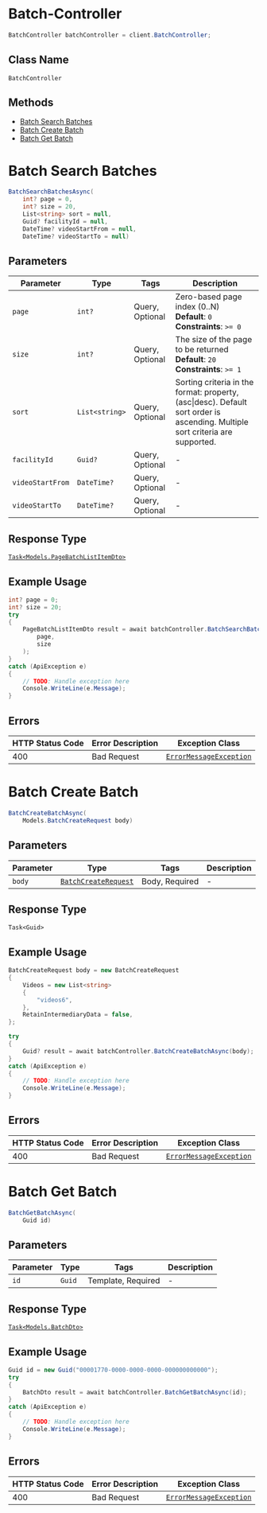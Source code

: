 # Batch-Controller

```csharp
BatchController batchController = client.BatchController;
```

## Class Name

`BatchController`

## Methods

* [Batch Search Batches](../../doc/controllers/batch-controller.md#batch-search-batches)
* [Batch Create Batch](../../doc/controllers/batch-controller.md#batch-create-batch)
* [Batch Get Batch](../../doc/controllers/batch-controller.md#batch-get-batch)


# Batch Search Batches

```csharp
BatchSearchBatchesAsync(
    int? page = 0,
    int? size = 20,
    List<string> sort = null,
    Guid? facilityId = null,
    DateTime? videoStartFrom = null,
    DateTime? videoStartTo = null)
```

## Parameters

| Parameter | Type | Tags | Description |
|  --- | --- | --- | --- |
| `page` | `int?` | Query, Optional | Zero-based page index (0..N)<br>**Default**: `0`<br>**Constraints**: `>= 0` |
| `size` | `int?` | Query, Optional | The size of the page to be returned<br>**Default**: `20`<br>**Constraints**: `>= 1` |
| `sort` | `List<string>` | Query, Optional | Sorting criteria in the format: property,(asc\|desc). Default sort order is ascending. Multiple sort criteria are supported. |
| `facilityId` | `Guid?` | Query, Optional | - |
| `videoStartFrom` | `DateTime?` | Query, Optional | - |
| `videoStartTo` | `DateTime?` | Query, Optional | - |

## Response Type

[`Task<Models.PageBatchListItemDto>`](../../doc/models/page-batch-list-item-dto.md)

## Example Usage

```csharp
int? page = 0;
int? size = 20;
try
{
    PageBatchListItemDto result = await batchController.BatchSearchBatchesAsync(
        page,
        size
    );
}
catch (ApiException e)
{
    // TODO: Handle exception here
    Console.WriteLine(e.Message);
}
```

## Errors

| HTTP Status Code | Error Description | Exception Class |
|  --- | --- | --- |
| 400 | Bad Request | [`ErrorMessageException`](../../doc/models/error-message-exception.md) |


# Batch Create Batch

```csharp
BatchCreateBatchAsync(
    Models.BatchCreateRequest body)
```

## Parameters

| Parameter | Type | Tags | Description |
|  --- | --- | --- | --- |
| `body` | [`BatchCreateRequest`](../../doc/models/batch-create-request.md) | Body, Required | - |

## Response Type

`Task<Guid>`

## Example Usage

```csharp
BatchCreateRequest body = new BatchCreateRequest
{
    Videos = new List<string>
    {
        "videos6",
    },
    RetainIntermediaryData = false,
};

try
{
    Guid? result = await batchController.BatchCreateBatchAsync(body);
}
catch (ApiException e)
{
    // TODO: Handle exception here
    Console.WriteLine(e.Message);
}
```

## Errors

| HTTP Status Code | Error Description | Exception Class |
|  --- | --- | --- |
| 400 | Bad Request | [`ErrorMessageException`](../../doc/models/error-message-exception.md) |


# Batch Get Batch

```csharp
BatchGetBatchAsync(
    Guid id)
```

## Parameters

| Parameter | Type | Tags | Description |
|  --- | --- | --- | --- |
| `id` | `Guid` | Template, Required | - |

## Response Type

[`Task<Models.BatchDto>`](../../doc/models/batch-dto.md)

## Example Usage

```csharp
Guid id = new Guid("00001770-0000-0000-0000-000000000000");
try
{
    BatchDto result = await batchController.BatchGetBatchAsync(id);
}
catch (ApiException e)
{
    // TODO: Handle exception here
    Console.WriteLine(e.Message);
}
```

## Errors

| HTTP Status Code | Error Description | Exception Class |
|  --- | --- | --- |
| 400 | Bad Request | [`ErrorMessageException`](../../doc/models/error-message-exception.md) |

